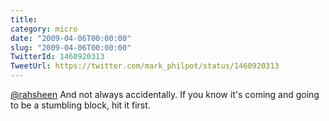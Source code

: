 ```yaml
---
title: 
category: micro
date: "2009-04-06T00:00:00"
slug: "2009-04-06T00:00:00"
TwitterId: 1460920313
TweetUrl: https://twitter.com/mark_philpot/status/1460920313
---
```


[@rahsheen](https://twitter.com/rahsheen) And not always accidentally. If you
know it's coming and going to be a stumbling block, hit it first.

